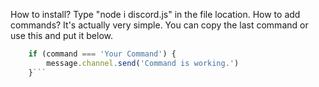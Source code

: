 How to install?
  Type "node i discord.js" in the file location.
How to add commands?
  It's actually very simple. You can copy the last command or use this and put it below.
```js
	if (command === 'Your Command') {
		message.channel.send('Command is working.')
	}```
